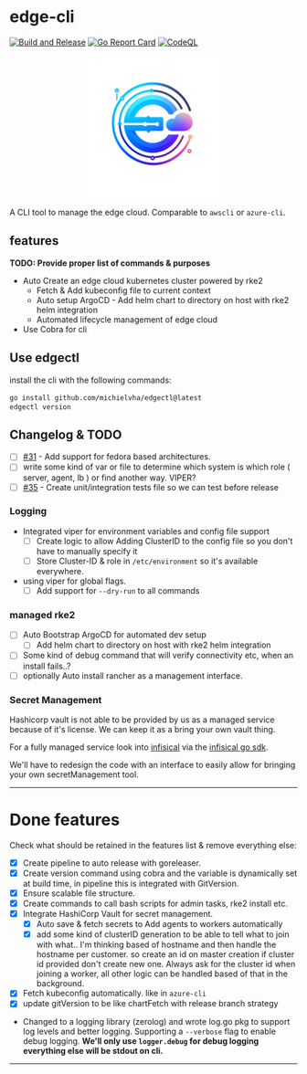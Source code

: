 # edge-cli

[![Build and Release](https://github.com/michielvha/edgectl/actions/workflows/binary-release.yaml/badge.svg)](https://github.com/michielvha/edgectl/actions/workflows/binary-release.yaml)
[![Go Report Card]][go-report-card]
[![CodeQL]][code-ql]

<!-- [![codecov]][code-cov] When we have testing we should include something like codecov to help scan -->

<div align="center">
  <img src="./docs/edge-cloud.png" alt="EdgeCloud Logo" width="250"/>
</div>

A CLI tool to manage the edge cloud. Comparable to `awscli` or `azure-cli`.

## features
**TODO: Provide proper list of commands & purposes**

- Auto Create an edge cloud kubernetes cluster powered by rke2
    - Fetch & Add kubeconfig file to current context
    - Auto setup ArgoCD - Add helm chart to directory on host with rke2 helm integration
    - Automated lifecycle management of edge cloud
- Use Cobra for cli

## Use edgectl

install the cli with the following commands:
```shell
go install github.com/michielvha/edgectl@latest
edgectl version
```

## Changelog & TODO


- [ ] [#31](https://github.com/michielvha/edgectl/issues/31) - Add support for fedora based architectures.
- [ ] write some kind of var or file to determine which system is which role ( server, agent, lb ) or find another way. VIPER?
- [ ] [#35](https://github.com/michielvha/edgectl/issues/35) - Create unit/integration tests file so we can test before release
  
### Logging

- Integrated viper for environment variables and config file support
  - [ ] Create logic to allow Adding ClusterID to the config file so you don't have to manually specify it
  - [ ] Store Cluster-ID & role in `/etc/environment` so it's available everywhere.
- using viper for global flags.
  - [ ] Add support for `--dry-run` to all commands
  
### managed rke2

- [ ] Auto Bootstrap ArgoCD for automated dev setup
  - [ ] Add helm chart to directory on host with rke2 helm integration
- [ ] Some kind of debug command that will verify connectivity etc, when an install fails..?
- [ ] optionally Auto install rancher as a management interface.

### Secret Management

Hashicorp vault is not able to be provided by us as a managed service because of it's license. We can keep it as a bring your own vault thing.

For a fully managed service look into [infisical](https://github.com/Infisical/infisical?tab=License-1-ov-file) via the [infisical go sdk](https://infisical.com/docs/sdks/languages/go).

We'll have to redesign the code with an interface to easily allow for bringing your own secretManagement tool.

---

# Done features

Check what should be retained in the features list & remove everything else:

- [x] Create pipeline to auto release with goreleaser.
- [x] Create version command using cobra and the variable is dynamically set at build time, in pipeline this is integrated with GitVersion.
- [x] Ensure scalable file structure.
- [x] Create commands to call bash scripts for admin tasks, rke2 install etc.
- [x] Integrate HashiCorp Vault for secret management. 
  - [x] Auto save & fetch secrets to Add agents to workers automatically
  - [x] add some kind of clusterID generation to be able to tell what to join with what.. I'm thinking based of hostname and then handle the hostname per customer. so create an id on master creation if cluster id provided don't create new one. Always ask for the cluster id when joining a worker, all other logic can be handled based of that in the background.
- [x] Fetch kubeconfig automatically. like in ``azure-cli``
- [x] update gitVersion to be like chartFetch with release branch strategy
-  Changed to a logging library (zerolog) and wrote log.go pkg to support log levels and better logging. Supporting a `--verbose` flag to enable debug logging. **We'll only use `logger.debug` for debug logging everything else will be stdout on cli.**

---

[Go Report Card]: https://goreportcard.com/badge/github.com/michielvha/edgectl
[go-report-card]: https://goreportcard.com/report/github.com/michielvha/edgectl
[CodeQL]: https://github.com/Azure/peerd/actions/workflows/github-code-scanning/codeql/badge.svg?branch=main
[code-ql]: https://github.com/Azure/peerd/actions/workflows/github-code-scanning/codeql
[codecov]: https://codecov.io/gh/michielvha/edgectl/branch/main/graph/badge.svg
[code-cov]: https://codecov.io/gh/michielvha/edgectl